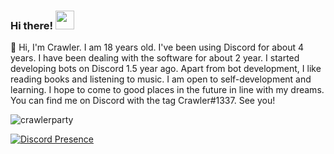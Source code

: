 ### Hi there! <img src = "https://cdn.discordapp.com/emojis/859387292904980480.gif?v=1" high="20px" width="30px">


🌠 Hi, I'm Crawler. I am 18 years old. I've been using Discord for about 4 years. I have been dealing with the software for about 2 year. I started developing bots on Discord 1.5 year ago. Apart from bot development, I like reading books and listening to music. I am open to self-development and learning. I hope to come to good places in the future in line with my dreams. You can find me on Discord with the tag Crawler#1337. See you!

<img src="https://komarev.com/ghpvc/?username=crawlerparty&label=Number%20Visitors&color=5210fa" alt="crawlerparty" />


[![Discord Presence](https://lanyard-profile-readme.vercel.app/api/620600867816734742?theme=dark&bg=06154a&animated=true&hideDiscrim=false&borderRadius=20px)](https://discord.com/users/620600867816734742)
